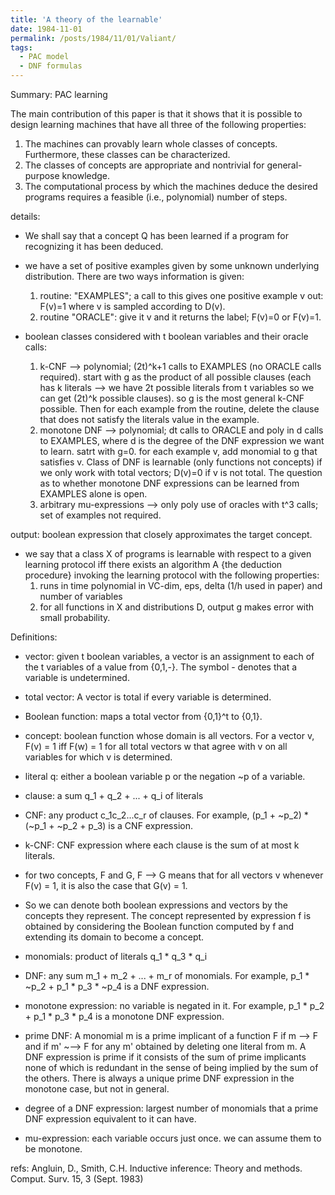 ```yaml
---
title: 'A theory of the learnable'
date: 1984-11-01
permalink: /posts/1984/11/01/Valiant/
tags:
  - PAC model
  - DNF formulas
---
```


Summary: PAC learning 

The main contribution of this paper is that it shows that it is possible to design learning machines that have all three of the following properties:

1. The machines can provably learn whole classes of concepts. Furthermore, these classes can be characterized.
2. The classes of concepts are appropriate and nontrivial for general-purpose knowledge.
3. The computational process by which the machines deduce the desired programs requires a feasible (i.e., polynomial) number of steps. 
 
details: 

* We shall say that a concept Q has been learned if a program for recognizing it has been deduced.

*  we have a set of positive examples given by some unknown underlying distribution. There are two ways information is given: 
    1. routine: "EXAMPLES"; a call to this gives one positive example v out: F(v)=1 where v is sampled according to D(v).
    2. routine "ORACLE": give it v and it returns the label; F(v)=0 or F(v)=1.

* boolean classes considered with t boolean variables and their oracle calls: 
    1. k-CNF --> polynomial; (2t)^k+1 calls to EXAMPLES (no ORACLE calls required). start with g as the product of all possible clauses (each has k literals --> we have 2t possible literals from t variables so we can get (2t)^k possible clauses). so g is the most general k-CNF possible. Then for each example from the routine, delete the clause that does not satisfy the literals value in the example. 
    2. monotone DNF --> polynomial; dt calls to ORACLE and poly in d calls to EXAMPLES, where d is the degree of the DNF expression we want to learn. satrt with g=0. for each example v, add monomial to g that satisfies v. Class of DNF is learnable (only functions not concepts) if we only work with total vectors; D(v)=0 if v is not total. The question as to whether monotone DNF expressions can be learned from EXAMPLES alone is open. 
    3. arbitrary mu-expressions --> only poly use of oracles with t^3 calls; set of examples not required.

output: boolean expression that closely approximates the target concept. 

* we say that a class X of programs is learnable with respect to a given learning protocol iff there exists an algorithm A {the deduction procedure} invoking the learning protocol with the following properties:
    1. runs in time polynomial in VC-dim, eps, delta (1/h used in paper) and number of variables
    2. for all functions in X and distributions D, output g makes error with small probability.  

Definitions:
* vector: given t boolean variables, a vector is an assignment to each of the t variables of a value from {0,1,-}. The symbol - denotes that a variable is undetermined. 
* total vector: A vector is total if every variable is determined.
* Boolean function: maps a total vector from {0,1}^t to {0,1}.
* concept: boolean function whose domain is all vectors. For a vector v, F(v) = 1 iff F(w) = 1 for all total vectors w that agree with v on all variables for which v is determined.
* literal q: either a boolean variable p or the negation ~p of a variable.

* clause: a sum q_1 + q_2 + ... + q_i of literals
* CNF: any product c_1c_2...c_r of clauses. For example, (p_1 + ~p_2) * (~p_1 + ~p_2 + p_3) is a CNF expression. 
* k-CNF: CNF expression where each clause is the sum of at most k literals.
* for two concepts, F and G, F --> G means that for all vectors v whenever F(v) = 1, it is also the case that G(v) = 1.
* So we can denote both boolean expressions and vectors by the concepts they represent. The concept represented by expression f is obtained by considering the Boolean function computed by f and extending its domain to become a concept. 

* monomials: product of literals q_1 * q_3 * q_i
* DNF: any sum m_1 + m_2 + ... + m_r of monomials. For example, p_1 * ~p_2 + p_1 * p_3 * ~p_4 is a DNF expression. 
* monotone expression: no variable is negated in it. For example, p_1 * p_2 + p_1 * p_3 * p_4 is a monotone DNF expression. 
* prime DNF: A monomial m is a prime implicant of a function F if m --> F and if m' ~--> F for any m' obtained by deleting one literal from m. A DNF expression is prime if it consists of the sum of prime implicants none of which is redundant in the sense of being implied by the sum of the others. There is always a unique prime DNF expression in the monotone case, but not in general. 
* degree of a DNF expression: largest number of monomials that a prime DNF expression equivalent to it can have. 
 
* mu-expression: each variable occurs just once. we can assume them to be monotone. 


refs: Angluin, D., Smith, C.H. Inductive inference: Theory and methods. Comput. Surv. 15, 3 (Sept. 1983)
